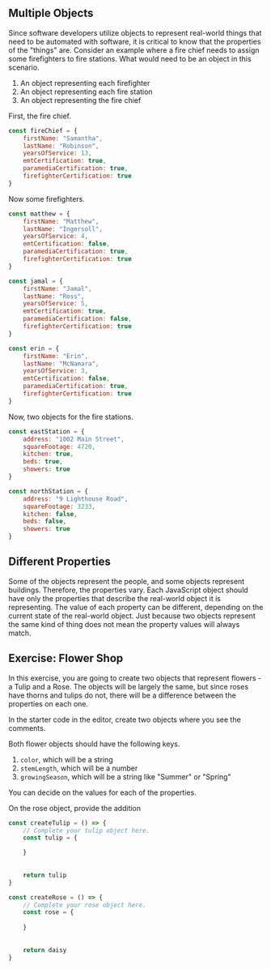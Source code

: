 ## Multiple Objects

Since software developers utilize objects to represent real-world things that need to be automated with software, it is critical to know that the properties of the "things" are. Consider an example where a fire chief needs to assign some firefighters to fire stations. What would need to be an object in this scenario.

1. An object representing each firefighter
2. An object representing each fire station
3. An object representing the fire chief

First, the fire chief.

```js
const fireChief = {
	firstName: "Samantha",
	lastName: "Robinson",
	yearsOfService: 13,
	emtCertification: true,
	paramediaCertification: true,
	firefighterCertification: true
}
```

Now some firefighters.

```js
const matthew = {
	firstName: "Matthew",
	lastName: "Ingersoll",
	yearsOfService: 4,
	emtCertification: false,
	paramediaCertification: true,
	firefighterCertification: true
}

const jamal = {
	firstName: "Jamal",
	lastName: "Ross",
	yearsOfService: 5,
	emtCertification: true,
	paramediaCertification: false,
	firefighterCertification: true
}

const erin = {
	firstName: "Erin",
	lastName: "McNamara",
	yearsOfService: 3,
	emtCertification: false,
	paramediaCertification: true,
	firefighterCertification: true
}
```

Now, two objects for the fire stations.

```js
const eastStation = {
	address: "1002 Main Street",
	squareFootage: 4720,
	kitchen: true,
	beds: true,
	showers: true
}

const northStation = {
	address: "9 Lighthouse Road",
	squareFootage: 3233,
	kitchen: false,
	beds: false,
	showers: true
}
```

## Different Properties

Some of the objects represent the people, and some objects represent buildings. Therefore, the properties vary. Each JavaScript object should have only the properties that describe the real-world object it is representing. The value of each property can be different, depending on the current state of the real-world object. Just because two objects represent the same kind of thing does not mean the property values will always match.

## Exercise: Flower Shop

In this exercise, you are going to create two objects that represent flowers - a Tulip and a Rose. The objects will be largely the same, but since roses have thorns and tulips do not, there will be a difference between the properties on each one. 

In the starter code in the editor, create two objects where you see the comments.

Both flower objects should have the following keys.

1. `color`, which will be a string
2. `stemLength`, which will be a number
3. `growingSeason`, which will be a string like "Summer" or "Spring"

You can decide on the values for each of the properties.

On the rose object, provide the addition






```js
const createTulip = () => {
    // Complete your tulip object here.
    const tulip = {

	}
    
    
    return tulip
}

const createRose = () => {
    // Complete your rose object here.
    const rose = {
    
    }
    
    
    return daisy
}

```
<!--stackedit_data:
eyJoaXN0b3J5IjpbMTc4MjM0NDE5MiwyNjY5MDE4NDUsLTE5Nj
AzODUwOTAsLTcwNDc1NjE3MSwtMjA4ODc0NjYxMiw3MzA5OTgx
MTZdfQ==
-->
